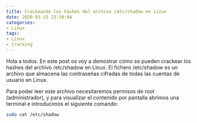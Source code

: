 ```yaml
---
title: Crackeando los hashes del archivo /etc/shadow en Linux 
date: 2020-03-15 23:30:04
categories:
- Linux
tags:
- Linux
- Cracking
---
```


Hola a todos. En este post os voy a demostrar cómo se pueden crackear los hashes del archivo /etc/shadow en Linux. El fichero /etc/shadow es un archivo que almacena las contraseñas cifradas de todas las cuentas de usuario en Linux. 

Para poder leer este archivo necesitaremos permisos de root (administrador), y para visualizar el contenido por pantalla abrimos una terminal e introducimos el siguiente comando: 

```sh
sudo cat /etc/shadow
```
